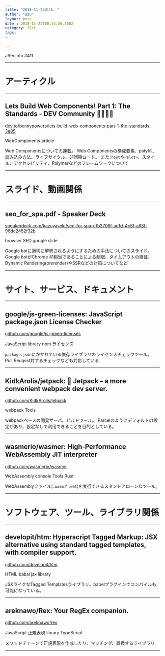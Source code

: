 ```yaml
---
title: "2018-11-25のJS: "
author: "azu"
layout: post
date : 2018-11-25T08:35:56.160Z
category: JSer
tags:
-

---
```


JSer.info #411

----

<h1 class="site-genre">アーティクル</h1>

----

## Lets Build Web Components! Part 1: The Standards - DEV Community 👩‍💻👨‍💻
[dev.to/bennypowers/lets-build-web-components-part-1-the-standards-3e85](https://dev.to/bennypowers/lets-build-web-components-part-1-the-standards-3e85 "Lets Build Web Components! Part 1: The Standards - DEV Community 👩‍💻👨‍💻")
<p class="jser-tags jser-tag-icon"><span class="jser-tag">WebComponents</span> <span class="jser-tag">article</span></p>

Web Componentsについての連載。
Web Componentsの構成要素、polyfill、読み込み方法、ライフサイクル、非同期ロード。
また`:host`や`<slot>`、スタイル、アクセシビリティ、Polymerなどのフレームワークについて


----
<h1 class="site-genre">スライド、動画関係</h1>

----

## seo\_for\_spa.pdf - Speaker Deck
[speakerdeck.com/kazuyaseki/seo-for-spa-cfb3706f-ae1d-4c6f-a83f-96dc2452f32b](https://speakerdeck.com/kazuyaseki/seo-for-spa-cfb3706f-ae1d-4c6f-a83f-96dc2452f32b "seo\_for\_spa.pdf - Speaker Deck")
<p class="jser-tags jser-tag-icon"><span class="jser-tag">browser</span> <span class="jser-tag">SEO</span> <span class="jser-tag">google</span> <span class="jser-tag">slide</span></p>

Google botに適切に解釈されるようにするための手法についてのスライド。
Google botがChrome 41相当であることによる制限、タイムアウトの検証、Dynamic Rendering(prerender)やSSRなどの対策についてなど


----
<h1 class="site-genre">サイト、サービス、ドキュメント</h1>

----

## google/js-green-licenses: JavaScript package.json License Checker
[github.com/google/js-green-licenses](https://github.com/google/js-green-licenses "google/js-green-licenses: JavaScript package.json License Checker")
<p class="jser-tags jser-tag-icon"><span class="jser-tag">JavaScript</span> <span class="jser-tag">library</span> <span class="jser-tag">npm</span> <span class="jser-tag">ライセンス</span></p>

`package.json`にかかれている依存ライブラリのライセンスチェックツール。
Pull Reuqest対するチェックなども対応している


----

## KidkArolis/jetpack: 🚀 Jetpack – a more convenient webpack dev server.
[github.com/KidkArolis/jetpack](https://github.com/KidkArolis/jetpack "KidkArolis/jetpack: 🚀 Jetpack – a more convenient webpack dev server.")
<p class="jser-tags jser-tag-icon"><span class="jser-tag">webpack</span> <span class="jser-tag">Tools</span></p>

webpackベースの開発サーバ、ビルドツール。
Parcelのようにデフォルトの設定があり、設定なしで利用できることを目的としている。


----

## wasmerio/wasmer: High-Performance WebAssembly JIT interpreter
[github.com/wasmerio/wasmer](https://github.com/wasmerio/wasmer "wasmerio/wasmer: High-Performance WebAssembly JIT interpreter")
<p class="jser-tags jser-tag-icon"><span class="jser-tag">WebAssembly</span> <span class="jser-tag">console</span> <span class="jser-tag">Tools</span> <span class="jser-tag">Rust</span></p>

WebAssemblyファイル(`.wasm`と`.wat`)を実行できるスタンドアローンなツール。


----
<h1 class="site-genre">ソフトウェア、ツール、ライブラリ関係</h1>

----

## developit/htm: Hyperscript Tagged Markup: JSX alternative using standard tagged templates, with compiler support.
[github.com/developit/htm](https://github.com/developit/htm "developit/htm: Hyperscript Tagged Markup: JSX alternative using standard tagged templates, with compiler support.")
<p class="jser-tags jser-tag-icon"><span class="jser-tag">HTML</span> <span class="jser-tag">babal</span> <span class="jser-tag">jsx</span> <span class="jser-tag">library</span></p>

JSXライクなTagged Templatesライブラリ。babelプラグインでコンパイルも可能になっている。


----

## areknawo/Rex: Your RegEx companion.
[github.com/areknawo/rex](https://github.com/areknawo/rex "areknawo/Rex: Your RegEx companion.")
<p class="jser-tags jser-tag-icon"><span class="jser-tag">JavaScript</span> <span class="jser-tag">正規表現</span> <span class="jser-tag">library</span> <span class="jser-tag">TypeScript</span></p>

メソッドチェーンで正規表現を作成したり、マッチング、置換するライブラリ


----
